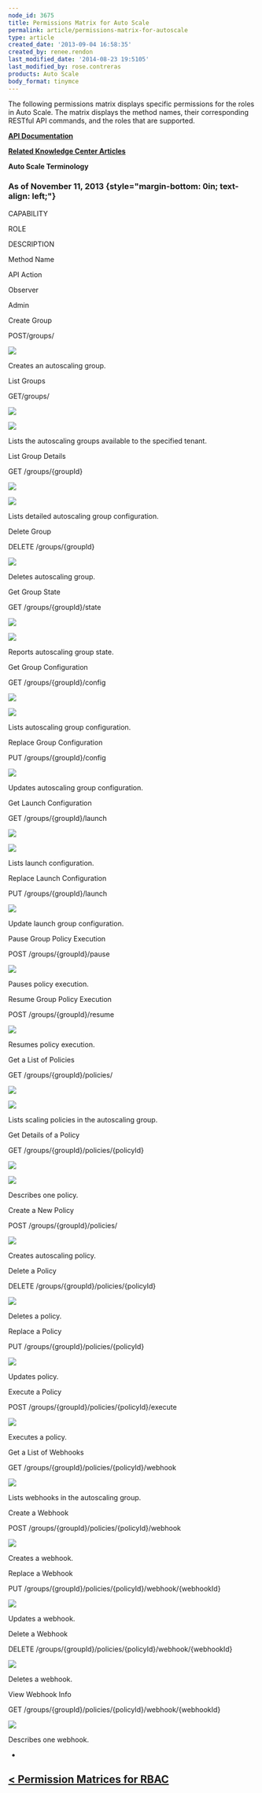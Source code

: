 ```yaml
---
node_id: 3675
title: Permissions Matrix for Auto Scale
permalink: article/permissions-matrix-for-autoscale
type: article
created_date: '2013-09-04 16:58:35'
created_by: renee.rendon
last_modified_date: '2014-08-23 19:5105'
last_modified_by: rose.contreras
products: Auto Scale
body_format: tinymce
---
```


The following permissions matrix displays specific permissions for the
roles in Auto Scale. The matrix displays the method names, their
corresponding RESTful API commands, and the roles that are supported.

**[API Documentation](http://docs.rackspace.com/)**

**[Related Knowledge Center
Articles](/knowledge_center/article/rackspace-auto-scale-overview)**

**Auto Scale Terminology**

### **As of November 11, 2013** {style="margin-bottom: 0in; text-align: left;"}

CAPABILITY

ROLE

DESCRIPTION 

Method Name 

API Action

Observer

Admin

 

Create Group

POST/groups/

 

 ![](/knowledge_center/sites/default/files/field/image/green%20checkmark_5.png)

Creates an autoscaling group.

List Groups

GET/groups/

 ![](/knowledge_center/sites/default/files/field/image/green%20checkmark_5.png)

![](/knowledge_center/sites/default/files/field/image/green%20checkmark_5.png)

Lists the autoscaling groups available to the specified tenant.

 

List Group Details 

GET /groups/{groupId}

 ![](/knowledge_center/sites/default/files/field/image/green%20checkmark_5.png)

![](/knowledge_center/sites/default/files/field/image/green%20checkmark_5.png) 

Lists detailed autoscaling group configuration. 

 

Delete Group

DELETE /groups/{groupId}

 

![](/knowledge_center/sites/default/files/field/image/green%20checkmark_5.png) 

Deletes autoscaling group.

 

Get Group State

GET /groups/{groupId}/state

 ![](/knowledge_center/sites/default/files/field/image/green%20checkmark_5.png)

![](/knowledge_center/sites/default/files/field/image/green%20checkmark_5.png)

Reports autoscaling group state.  

 

Get Group Configuration

GET /groups/{groupId}/config

 ![](/knowledge_center/sites/default/files/field/image/green%20checkmark_5.png)

 ![](/knowledge_center/sites/default/files/field/image/green%20checkmark_5.png)

 

Lists autoscaling group configuration.

 

Replace Group Configuration

PUT /groups/{groupId}/config

 

 ![](/knowledge_center/sites/default/files/field/image/green%20checkmark_5.png)

Updates autoscaling group configuration.

 

Get Launch Configuration 

GET /groups/{groupId}/launch 

 ![](/knowledge_center/sites/default/files/field/image/green%20checkmark_5.png)

![](/knowledge_center/sites/default/files/field/image/green%20checkmark_5.png)

Lists launch configuration. 

 

Replace Launch Configuration 

PUT /groups/{groupId}/launch 

 

![](/knowledge_center/sites/default/files/field/image/green%20checkmark_5.png)

Update launch group configuration.  

 

Pause Group Policy Execution 

POST /groups/{groupId}/pause 

 

 ![](/knowledge_center/sites/default/files/field/image/green%20checkmark_5.png)

Pauses policy execution.

 

Resume Group Policy Execution

POST /groups/{groupId}/resume

 

 ![](/knowledge_center/sites/default/files/field/image/green%20checkmark_5.png)

Resumes policy execution. 

 

Get a List of Policies

GET /groups/{groupId}/policies/ 

 ![](/knowledge_center/sites/default/files/field/image/green%20checkmark_5.png)

![](/knowledge_center/sites/default/files/field/image/green%20checkmark_5.png)

Lists scaling policies in the autoscaling group.

 

Get Details of a Policy 

GET /groups/{groupId}/policies/{policyId} 

![](/knowledge_center/sites/default/files/field/image/green%20checkmark_5.png) 

![](/knowledge_center/sites/default/files/field/image/green%20checkmark_5.png) 

Describes one policy. 

 

Create a New Policy 

 POST /groups/{groupId}/policies/

 

 ![](/knowledge_center/sites/default/files/field/image/green%20checkmark_5.png)

Creates autoscaling policy.

 

Delete a Policy

DELETE /groups/{groupId}/policies/{policyId}

 

![](/knowledge_center/sites/default/files/field/image/green%20checkmark_5.png) 

Deletes a policy. 

 

Replace a Policy

PUT /groups/{groupId}/policies/{policyId}

 

![](/knowledge_center/sites/default/files/field/image/green%20checkmark_5.png) 

Updates policy. 

 

Execute a Policy

POST /groups/{groupId}/policies/{policyId}/execute

 

![](/knowledge_center/sites/default/files/field/image/green%20checkmark_5.png) 

Executes a policy. 

 

Get a List of Webhooks

GET /groups/{groupId}/policies/{policyId}/webhook

 

![](/knowledge_center/sites/default/files/field/image/green%20checkmark_5.png) 

Lists webhooks in the autoscaling group. 

 

 Create a Webhook

POST /groups/{groupId}/policies/{policyId}/webhook

 

![](/knowledge_center/sites/default/files/field/image/green%20checkmark_5.png) 

Creates a webhook. 

 

Replace a Webhook

PUT /groups/{groupId}/policies/{policyId}/webhook/{webhookId} 

 

![](/knowledge_center/sites/default/files/field/image/green%20checkmark_5.png) 

Updates a webhook. 

 

Delete a Webhook

DELETE /groups/{groupId}/policies/{policyId}/webhook/{webhookId} 

 

![](/knowledge_center/sites/default/files/field/image/green%20checkmark_5.png) 

Deletes a webhook.

 

View Webhook Info

GET /groups/{groupId}/policies/{policyId}/webhook/{webhookId}

 

![](/knowledge_center/sites/default/files/field/image/green%20checkmark_5.png) 

Describes one webhook.

 

 
-

[\< Permission Matrices for RBAC](http://www.rackspace.com/knowledge_center/article/permissions-matrix-for-role-based-access-control-rbac)
------------------------------------------------------------------------------------------------------------------------------------------

 

